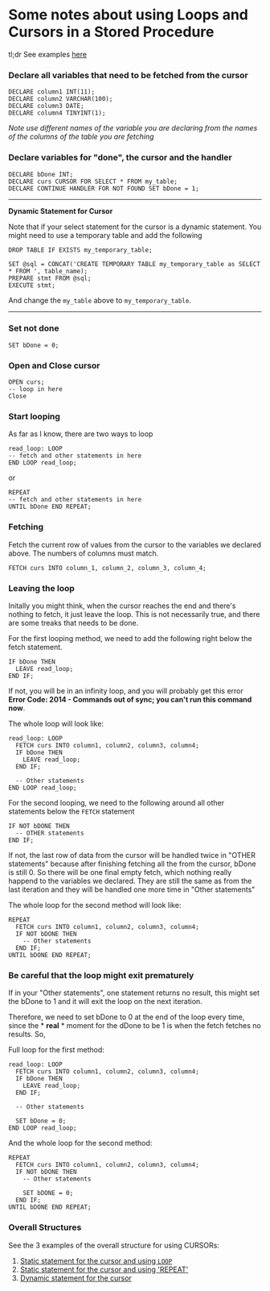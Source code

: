 # Some notes about using Loops and Cursors in a Stored Procedure

tl;dr See examples [here](#overall-structures)

### Declare all variables that need to be fetched from the cursor
```
DECLARE column1 INT(11);
DECLARE column2 VARCHAR(100);
DECLARE column3 DATE;
DECLARE column4 TINYINT(1);
```

*Note use different names of the variable you are declaring from the names of the columns of the table you are fetching*

### Declare variables for "done", the cursor and the handler
```
DECLARE bDone INT;
DECLARE curs CURSOR FOR SELECT * FROM my_table;
DECLARE CONTINUE HANDLER FOR NOT FOUND SET bDone = 1;
```
***

**Dynamic Statement for Cursor**

Note that if your select statement for the cursor is a dynamic statement. You might need to use a temporary table and add the following

```
DROP TABLE IF EXISTS my_temporary_table;

SET @sql = CONCAT('CREATE TEMPORARY TABLE my_temporary_table as SELECT * FROM ', table_name);
PREPARE stmt FROM @sql;
EXECUTE stmt;
```

And change the `my_table` above to `my_temporary_table`.
  
***

### Set not done
```
SET bDone = 0;
```

### Open and Close cursor
```
OPEN curs;
-- loop in here
Close
```

### Start looping

As far as I know, there are two ways to loop

```
read_loop: LOOP
-- fetch and other statements in here
END LOOP read_loop;
```
or
```
REPEAT
-- fetch and other statements in here
UNTIL bDone END REPEAT;
```

### Fetching
Fetch the current row of values from the cursor to the variables we declared above. The numbers of columns must match.
```
FETCH curs INTO column_1, column_2, column_3, column_4;
```

### Leaving the loop
Initally you might think, when the cursor reaches the end and there's nothing to fetch, it just leave the loop. This is not necessarily true, and there are some treaks that needs to be done.

For the first looping method, we need to add the following right below the fetch statement.
```
IF bDone THEN
  LEAVE read_loop;
END IF;
```
If not, you will be in an infinity loop, and you will probably get this error **Error Code: 2014 - Commands out of sync; you can't run this command now**.

The whole loop will look like:
```
read_loop: LOOP
  FETCH curs INTO column1, column2, column3, column4;
  IF bDone THEN
    LEAVE read_loop;
  END IF;
  
  -- Other statements
END LOOP read_loop;
```

For the second looping, we need to the following around all other statements below the `FETCH` statement
```
IF NOT bDONE THEN
  -- OTHER statements
END IF;
```

If not, the last row of data from the cursor will be handled twice in "OTHER statements" because after finishing fetching all the from the cursor, bDone is still 0. So there will be one final empty fetch, which nothing really happend to the variables we declared. They are still the same as from the last iteration and they will be handled one more time in "Other statements"

The whole loop for the second method will look like:
```
REPEAT
  FETCH curs INTO column1, column2, column3, column4;
  IF NOT bDONE THEN
    -- Other statements
  END IF;
UNTIL bDONE END REPEAT;
```

### Be careful that the loop might exit prematurely
If in your "Other statements", one statement returns no result, this might set the bDone to 1 and it will exit the loop on the next iteration.

Therefore, we need to set bDone to 0 at the end of the loop every time, since the * **real** * moment for the dDone to be 1 is when the fetch fetches no results. So,

Full loop for the first method:
```
read_loop: LOOP
  FETCH curs INTO column1, column2, column3, column4;
  IF bDone THEN
    LEAVE read_loop;
  END IF;
  
  -- Other statements
  
  SET bDone = 0;
END LOOP read_loop;
```

And the whole loop for the second method:
```
REPEAT
  FETCH curs INTO column1, column2, column3, column4;
  IF NOT bDONE THEN
    -- Other statements
    
    SET bDONE = 0;
  END IF;
UNTIL bDONE END REPEAT;
```

### Overall Structures
See the 3 examples of the overall structure for using CURSORs:

1. [Static statement for the cursor and using `LOOP`](cursor1.sql)
2. [Static statement for the cursor and using 'REPEAT'](cursor2.sql)
3. [Dynamic statement for the cursor](cursor3.sql)


